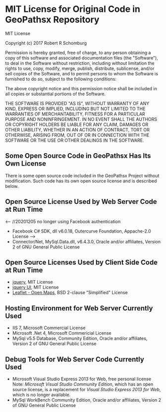 

# MIT License for Original Code in GeoPathsx Repository 
MIT License

Copyright (c) 2017 Robert R Schomburg

Permission is hereby granted, free of charge, to any person obtaining a copy
of this software and associated documentation files (the "Software"), to deal
in the Software without restriction, including without limitation the rights
to use, copy, modify, merge, publish, distribute, sublicense, and/or sell
copies of the Software, and to permit persons to whom the Software is
furnished to do so, subject to the following conditions:

The above copyright notice and this permission notice shall be included in all
copies or substantial portions of the Software.

THE SOFTWARE IS PROVIDED "AS IS", WITHOUT WARRANTY OF ANY KIND, EXPRESS OR
IMPLIED, INCLUDING BUT NOT LIMITED TO THE WARRANTIES OF MERCHANTABILITY,
FITNESS FOR A PARTICULAR PURPOSE AND NONINFRINGEMENT. IN NO EVENT SHALL THE
AUTHORS OR COPYRIGHT HOLDERS BE LIABLE FOR ANY CLAIM, DAMAGES OR OTHER
LIABILITY, WHETHER IN AN ACTION OF CONTRACT, TORT OR OTHERWISE, ARISING FROM,
OUT OF OR IN CONNECTION WITH THE SOFTWARE OR THE USE OR OTHER DEALINGS IN THE
SOFTWARE.
## Some Open Source Code in GeoPathsx Has Its Own License
There is some open source code included in the GeoPathsx Project without modification.
Such code has its own open source license and is described below.
## Open Source License Used by Web Server Code at Run Time
<-- //20201205 no longer using Facebook authentication
* Facebook C# SDK, dll v6.0.18, Outercurve Foundation, Appache-2.0 License
-->
* Connector/Net, MySql.Data.dll, v6.4.3.0, Oracle and/or affiliates, Version 2 of GNU General Public License 
## Open Source Licenses Used by Client Side Code at Run Time
<!-- //20201205 no longer using Facebook authentication
* [Facebook connect for javascript](https://connect.facebook.net/en_US/sdk.js), Facebook, license given in link.
-->
* [jquery](http://code.jquery.com/jquery-1.10.2.js), MIT License
* [jquery UI](http://code.jquery.com/ui/1.11.4/jquery-ui.js), MIT License
* [Leaflet - Open Maps](https://github.com/Leaflet/Leaflet/blob/master/LICENSE), BSD 2-clause "Simplified" License
## Hosting Environment for Web Server Currently Used
* IIS 7, Microsoft Commercial License
* Microsoft .Net 4, Microsoft Commericial License
* MySql v5.5 Database, Community Edition, Oracle and/or affiliates, Version 2 of GNU General Public License 
## Debug Tools for Web Server Code Currently Used
* Microsoft Visual Studio Express 2013 for Web, free personal license  
Note: *Microsoft Visual Studio Community Edition*, which has an open source license, is a replacement for *Visual Studio Express 2013 for Web*, which is no longer available.
* MySql WorkBench Community Edition, Oracle and/or affiliates, Version 2 of GNU General Public License
